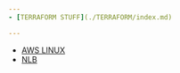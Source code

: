 ```yaml
---
- [TERRAFORM STUFF](./TERRAFORM/index.md)

---
```


- [AWS LINUX](./AWS_LINUX/index.md)
- [NLB](./LB/nlb.md)
